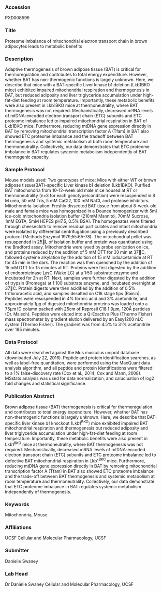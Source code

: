 ### Accession
PXD008599

### Title
Proteome imbalance of mitochondrial electron transport chain in brown adipocytes leads to metabolic benefits

### Description
Adaptive thermogenesis of brown adipose tissue (BAT) is critical for thermoregulation and contributes to total energy expenditure. However, whether BAT has non-thermogenic functions is largely unknown. Here, we describe that mice with a BAT-specific Liver kinase b1 deletion (Lkb1BKO mice) exhibited impaired mitochondrial respiration and thermogenesis in BAT, but reduced adiposity and liver triglyceride accumulation under high-fat-diet feeding at room temperature. Importantly, these metabolic benefits were also present in Lkb1BKO mice at thermoneutrality, where BAT thermogenesis was not required. Mechanistically, decreased mRNA levels of mtDNA-encoded electron transport chain (ETC) subunits and ETC proteome imbalance led to impaired mitochondrial respiration in BAT of Lkb1BKO mice. Furthermore, reducing mtDNA gene expression directly in BAT by removing mitochondrial transcription factor A (Tfam) in BAT also showed ETC proteome imbalance and the tradeoff between BAT thermogenesis and systemic metabolism at both room temperature and thermoneutrality. Collectively, our data demonstrates that ETC proteome imbalance in BAT regulates systemic metabolism independently of BAT thermogenic capacity.

### Sample Protocol
Mouse models used: Two genotypes of mice: Mice with either WT or brown adipose tissue(BAT)-specific Liver kinase b1 deletion (Lkb1BKO).  Purified BAT mitochondria from 10-12-week old male mice housed at RT or thermoneutrality (n=3 for each genotype/condition) were resuspended in 8 M urea, 50 mM Tris, 5 mM CaCl2, 100 mM NaCl, and protease inhibitors.   Mitochondria Isolation: Freshly dissected BAT tissue from about 8-week-old male and female mice was homogenized in a Dounce homogenizer with 5ml ice-cold mitochondria isolation buffer (210mM Mannitol, 70mM Sucrose, 1mM EGTA, 5mM HEPES pH7.5, 0.5% BSA). The homogenates were filtered through cheesecloth to remove residual particulates and intact mitochondria were isolated by differential centrifugation using a previously described protocol (Methods Enzymol 1979;55:65-78). The mitochondrial pellet was resuspended in 25L of isolation buffer and protein was quantitated using the Bradford assay.  Mitochondria were lysed by probe sonication on ice, and proteins reduced by the addition of 5 mM DTT for 30 min at 37C, followed cysteine alkylation by the addition of 15 mM iodoacetamide at RT for 45 min in the dark.  The reaction was then quenched by the addition of 15 mM DTT for 15 minutes at RT.  Proteins were first digested by the addition of endoproteinase LysC (Wako LC) at a 1:50 substrate:enzyme and incubated for 2h at RT.  Next, samples were further digested by the addition of trypsin (Promega) at 1:100 substrate:enzyme, and incubated overnight at 37C.  Protein digests were then acidified by the addition of 0.5% triflororacetic acid, and samples desalted on C18 stage tips (Rainin). Peptides were resuspended in 4% formic acid and 3% acetonitrile, and approximately 1μg of digested mitochondria proteins was loaded onto a 75μm ID column packed with 25cm of Reprosil C18 1.9μm, 120Å particles (Dr. Maisch).  Peptides were eluted into a Q-Exactive Plus (Thermo Fisher) mass spectrometer by gradient elution delivered by an Easy1200 nLC system (Thermo Fisher).  The gradient was from 4.5% to 31% acetonitrile over 165 minutes.

### Data Protocol
All data were searched against the Mus musculus uniprot database (downloaded July 22, 2016). Peptide and protein identification searches, as well as label-free quantitation, were performed using the MaxQuant data analysis algorithm, and all peptide and protein identifications were filtered to a 1% false-discovery rate (Cox et al., 2014; Cox and Mann, 2008).  MSstats analysis was used for data normalization, and calucluation of log2 fold changes and statistical significance.

### Publication Abstract
Brown adipose tissue (BAT) thermogenesis is critical for thermoregulation and contributes to total energy expenditure. However, whether BAT has non-thermogenic functions is largely unknown. Here, we describe that BAT-specific liver kinase b1 knockout (Lkb1<sup>BKO</sup>) mice exhibited impaired BAT mitochondrial respiration and thermogenesis but reduced adiposity and liver triglyceride accumulation under high-fat-diet feeding at room temperature. Importantly, these metabolic benefits were also present in Lkb1<sup>BKO</sup> mice at thermoneutrality, where BAT thermogenesis was not required. Mechanistically, decreased mRNA levels of mtDNA-encoded electron transport chain (ETC) subunits and ETC proteome imbalance led to defective BAT mitochondrial respiration in Lkb1<sup>BKO</sup> mice. Furthermore, reducing mtDNA gene expression directly in BAT by removing mitochondrial transcription factor A (Tfam) in BAT also showed ETC proteome imbalance and the trade-off between BAT thermogenesis and systemic metabolism at room temperature and thermoneutrality. Collectively, our data demonstrate that ETC proteome imbalance in BAT regulates systemic metabolism independently of thermogenesis.

### Keywords
Mitochondria, Mouse

### Affiliations
UCSF
Cellular and Molecular Pharmacology, UCSF

### Submitter
Danielle Swaney

### Lab Head
Dr Danielle Swaney
Cellular and Molecular Pharmacology, UCSF


